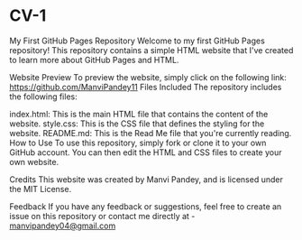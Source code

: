 # CV-1
My First GitHub Pages Repository Welcome to my first GitHub Pages repository! This repository contains a simple HTML website that I've created to learn more about GitHub Pages and HTML.

Website Preview To preview the website, simply click on the following link: https://github.com/ManviPandey11 Files Included The repository includes the following files:

index.html: This is the main HTML file that contains the content of the website. style.css: This is the CSS file that defines the styling for the website. README.md: This is the Read Me file that you're currently reading. How to Use To use this repository, simply fork or clone it to your own GitHub account. You can then edit the HTML and CSS files to create your own website.

Credits This website was created by Manvi Pandey, and is licensed under the MIT License.

Feedback If you have any feedback or suggestions, feel free to create an issue on this repository or contact me directly at - manvipandey04@gmail.com
